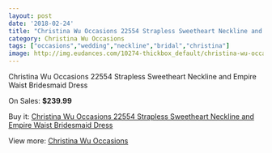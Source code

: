 ```yaml
---
layout: post
date: '2018-02-24'
title: "Christina Wu Occasions 22554 Strapless Sweetheart Neckline and Empire Waist Bridesmaid Dress"
category: Christina Wu Occasions
tags: ["occasions","wedding","neckline","bridal","christina"]
image: http://img.eudances.com/10274-thickbox_default/christina-wu-occasions-22554-strapless-sweetheart-neckline-and-empire-waist-bridesmaid-dress.jpg
---
```

Christina Wu Occasions 22554 Strapless Sweetheart Neckline and Empire Waist Bridesmaid Dress

On Sales: **$239.99**
<a href="https://www.eudances.com/en/christina-wu-occasions/3356-christina-wu-occasions-22554-strapless-sweetheart-neckline-and-empire-waist-bridesmaid-dress.html"><amp-img layout="responsive" width="600" height="600" src="//img.eudances.com/10274-thickbox_default/christina-wu-occasions-22554-strapless-sweetheart-neckline-and-empire-waist-bridesmaid-dress.jpg" alt="Christina Wu Occasions 22554 Strapless Sweetheart Neckline and Empire Waist Bridesmaid Dress 0" /></a>
<a href="https://www.eudances.com/en/christina-wu-occasions/3356-christina-wu-occasions-22554-strapless-sweetheart-neckline-and-empire-waist-bridesmaid-dress.html"><amp-img layout="responsive" width="600" height="600" src="//img.eudances.com/10277-thickbox_default/christina-wu-occasions-22554-strapless-sweetheart-neckline-and-empire-waist-bridesmaid-dress.jpg" alt="Christina Wu Occasions 22554 Strapless Sweetheart Neckline and Empire Waist Bridesmaid Dress 1" /></a>
<a href="https://www.eudances.com/en/christina-wu-occasions/3356-christina-wu-occasions-22554-strapless-sweetheart-neckline-and-empire-waist-bridesmaid-dress.html"><amp-img layout="responsive" width="600" height="600" src="//img.eudances.com/10276-thickbox_default/christina-wu-occasions-22554-strapless-sweetheart-neckline-and-empire-waist-bridesmaid-dress.jpg" alt="Christina Wu Occasions 22554 Strapless Sweetheart Neckline and Empire Waist Bridesmaid Dress 2" /></a>
<a href="https://www.eudances.com/en/christina-wu-occasions/3356-christina-wu-occasions-22554-strapless-sweetheart-neckline-and-empire-waist-bridesmaid-dress.html"><amp-img layout="responsive" width="600" height="600" src="//img.eudances.com/10275-thickbox_default/christina-wu-occasions-22554-strapless-sweetheart-neckline-and-empire-waist-bridesmaid-dress.jpg" alt="Christina Wu Occasions 22554 Strapless Sweetheart Neckline and Empire Waist Bridesmaid Dress 3" /></a>

Buy it: [Christina Wu Occasions 22554 Strapless Sweetheart Neckline and Empire Waist Bridesmaid Dress](https://www.eudances.com/en/christina-wu-occasions/3356-christina-wu-occasions-22554-strapless-sweetheart-neckline-and-empire-waist-bridesmaid-dress.html "Christina Wu Occasions 22554 Strapless Sweetheart Neckline and Empire Waist Bridesmaid Dress")

View more: [Christina Wu Occasions](https://www.eudances.com/en/59-christina-wu-occasions "Christina Wu Occasions")